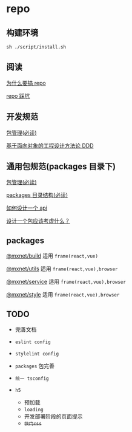 <!--
 * @Author: 邱狮杰
 * @Date: 2022-05-11 22:37:08
 * @LastEditTime: 2022-06-10 22:56:56
 * @Description: 
 * @FilePath: /repo/README.md
-->

# repo

## 构建环境

```shell
sh ./script/install.sh
```

## 阅读

[为什么要搞 repo](https://juejin.cn/post/6844904087662624781)

[repo 踩坑](https://juejin.cn/post/6972139870231724045)

## 开发规范

[包管理(必读)](/docs/lerna.md)

[基于面向对象的工程设计方法论 DDD](https://www.bilibili.com/video/bv11q4y1q74f?spm_id_from=333.337.search-card.all.click)

## 通用包规范(packages 目录下)

[包管理(必读)](/docs/lerna.md)

[packages 目录结构(必读)](/docs/basicDirectoryStructure.md)

[如何设计一个 api](https://juejin.cn/post/6958414391339401247)

[设计一个包应该考虚什么？](/docs/buildPackage.md)


## packages

[@mxnet/build](/packages/build/README.md) 适用 `frame(react,vue)`

[@mxnet/utils](/packages/utils/README.md) 适用 `frame(react,vue),browser`

[@mxnet/service](/packages/service/README.md) 适用 `frame(react,vue),browser`

[@mxnet/style](/packages/style/README.md) 适用 `frame(react,vue),browser`

## TODO

- 完善文档

- `eslint config`

- `stylelint config`

- `packages` 包完善

- `统一 tsconfig`

- `h5`
  - 预加载
  - `loading`
  - 开发部署阶段的页面提示
  - ~~`快门css`~~